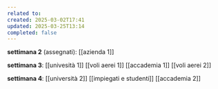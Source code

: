 ```yaml
---
related to: 
created: 2025-03-02T17:41
updated: 2025-03-25T13:14
completed: false
---
```

 **settimana 2** (assegnati):
[[azienda 1]]

**settimana 3**:
[[univesità 1]]
[[voli aerei 1]]
[[accademia 1]]
[[voli aerei 2]]

**settimana 4**:
[[università 2]]
[[impiegati e studenti]]
[[accademia 2]]